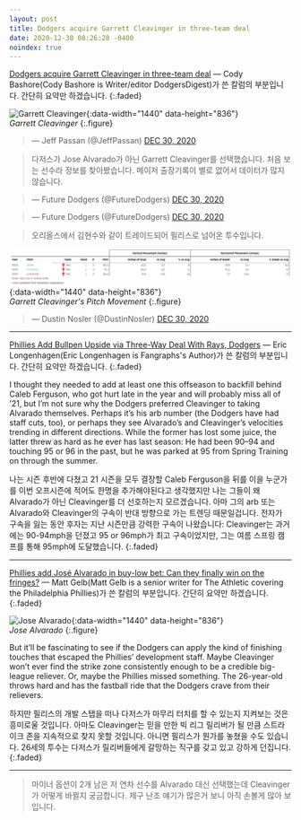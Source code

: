 ```yaml
---
layout: post
title: Dodgers acquire Garrett Cleavinger in three-team deal
date: 2020-12-30 08:26:28 -0400
noindex: true
---
```


[Dodgers acquire Garrett Cleavinger in three-team deal](http://dodgersdigest.com/2020/12/21/dodgers-have-interest-in-ryne-stanek-who-could-thrive-with-a-couple-changes/) &mdash; Cody Bashore(Cody Bashore is Writer/editor DodgersDigest)가 쓴 칼럼의 부분입니다. 간단히 요약만 하겠습니다.
{:.faded}

![Garrett Cleavinger](https://cdn.theathletic.com/app/uploads/2020/12/29160016/USATSI_14101176-2048x1365.jpg){:data-width="1440" data-height="836"}   
*Garrett Cleavinger*
{:.figure}

<script async src="//platform.twitter.com/widgets.js" charset="utf-8"></script>
<blockquote class="twitter-tweet" data-lang="en">
  &mdash; Jeff Passan (@JeffPassan)
  <a href="https://twitter.com/JeffPassan/status/1343988680785059843">DEC 30, 2020</a>
</blockquote>

> 다저스가 Jose Alvarado가 아닌 Garrett Cleavinger를 선택했습니다. 처음 보는 선수라 정보를 찾아봤습니다. 메이저 출장기록이 별로 없어서 데이터가 많지 않습니다.

<script async src="//platform.twitter.com/widgets.js" charset="utf-8"></script>
<blockquote class="twitter-tweet" data-lang="en">
  &mdash; Future Dodgers (@FutureDodgers)
  <a href="https://twitter.com/FutureDodgers/status/1343997251673149440">DEC 30, 2020</a>
</blockquote>

<script async src="//platform.twitter.com/widgets.js" charset="utf-8"></script>
<blockquote class="twitter-tweet" data-lang="en">
  &mdash; Future Dodgers (@FutureDodgers)
  <a href="https://twitter.com/FutureDodgers/status/1343998027657138176">DEC 30, 2020</a>
</blockquote>

> 오리올스에서 김현수와 같이 트레이드되어 필리스로 넘어온 투수입니다.

![Garrett Cleavinger](/image/garrettcleavinger.png){:data-width="1440" data-height="836"}   
*Garrett Cleavinger's Pitch Movement*
{:.figure}

<script async src="//platform.twitter.com/widgets.js" charset="utf-8"></script>
<blockquote class="twitter-tweet" data-lang="en">
  &mdash; Dustin Nosler (@DustinNosler)
  <a href="https://twitter.com/DustinNosler/status/1343991480793219072">DEC 30, 2020</a>
</blockquote>

---

[Phillies Add Bullpen Upside via Three-Way Deal With Rays, Dodgers](https://blogs.fangraphs.com/phillies-add-bullpen-upside-via-three-way-deal-with-rays-dodgers/) &mdash; Eric Longenhagen(Eric Longenhagen is Fangraphs's Author)가 쓴 칼럼의 부분입니다. 간단히 요약만 하겠습니다.
{:.faded}

I thought they needed to add at least one this offseason to backfill behind Caleb Ferguson, who got hurt late in the year and will probably miss all of ’21, but I’m not sure why the Dodgers preferred Cleavinger to taking Alvarado themselves. Perhaps it’s his arb number (the Dodgers have had staff cuts, too), or perhaps they see Alvarado’s and Cleavinger’s velocities trending in different directions. While the former has lost some juice, the latter threw as hard as he ever has last season: He had been 90–94 and touching 95 or 96 in the past, but he was parked at 95 from Spring Training on through the summer.

나는 시즌 후반에 다쳤고 21 시즌을 모두 결장할 Caleb Ferguson을 뒤를 이을 누군가를 이번 오프시즌에 적어도 한명을 추가해야된다고 생각했지만 나는 그들이 왜 Alvarado가 아닌  Cleavinger를 더 선호하는지 모르겠습니다. 아마 그의 arb 또는 Alvarado와 Cleavinger의 구속이 반대 방향으로 가는 트렌딩 때문일겁니다. 전자가 구속을 잃는 동안 후자는 지난 시즌만큼 강력한 구속이 나왔습니다: Cleavinger는 과거에는 90-94mph을 던졌고 95 or 96mph가 최고 구속이었지만, 그는 여름 스프링 캠프를 통해 95mph에 도달했습니다.
{:.faded}

---

[Phillies add José Alvarado in buy-low bet: Can they finally win on the fringes?](https://theathletic.com/2291392/2020/12/29/phillies-trade-jose-alvarado-garrett-cleavinger/) &mdash; Matt Gelb(Matt Gelb is a senior writer for The Athletic covering the Philadelphia Phillies)가 쓴 칼럼의 부분입니다. 간단히 요약만 하겠습니다.
{:.faded}

![Jose Alvarado](https://cdn.theathletic.com/app/uploads/2020/12/29155836/GettyImages-1227833473-1024x683.jpg){:data-width="1440" data-height="836"}   
*Jose Alvarado*
{:.figure}

But it’ll be fascinating to see if the Dodgers can apply the kind of finishing touches that escaped the Phillies’ development staff. Maybe Cleavinger won’t ever find the strike zone consistently enough to be a credible big-league reliever. Or, maybe the Phillies missed something. The 26-year-old throws hard and has the fastball ride that the Dodgers crave from their relievers.

하지만 필리스의 개발 스탭을 떠나 다저스가 마무리 터치를 할 수 있는지 지켜보는 것은 흥미로울 것입니다. 아마도 Cleavinger는 믿을 만한 빅 리그 릴리버가 될 만큼 스트라이크 존을 지속적으로 찾지 못할 것입니다. 아니면 필리스가 뭔가를 놓쳤을 수도 있습니다. 26세의 투수는 다저스가 릴리버들에게 갈망하는 직구를 갖고 있고 강하게 던집니다.
{:.faded}

---

> 마이너 옵션이 2개 남은 저 연차 선수를 Alvarado 대신 선택했는데 Cleavinger가 어떻게 바뀔지 궁금합니다. 제구 난조 얘기가 많은거 보니 아직 손볼게 많아 보입니다.
